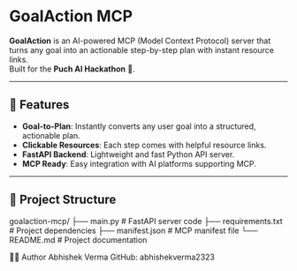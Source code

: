# GoalAction MCP

**GoalAction** is an AI-powered MCP (Model Context Protocol) server that turns any goal into an actionable step-by-step plan with instant resource links.  
Built for the **Puch AI Hackathon** 🚀.

---

## 🌟 Features
- **Goal-to-Plan**: Instantly converts any user goal into a structured, actionable plan.
- **Clickable Resources**: Each step comes with helpful resource links.
- **FastAPI Backend**: Lightweight and fast Python API server.
- **MCP Ready**: Easy integration with AI platforms supporting MCP.

---

## 📂 Project Structure
goalaction-mcp/
├── main.py # FastAPI server code
├── requirements.txt # Project dependencies
├── manifest.json # MCP manifest file
└── README.md # Project documentation

👨‍💻 Author
Abhishek Verma
GitHub: abhishekverma2323
